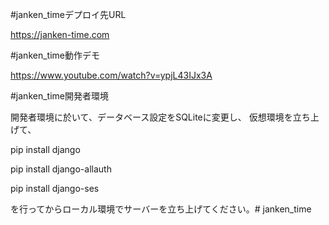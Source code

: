 #janken_timeデプロイ先URL

https://janken-time.com

#janken_time動作デモ

https://www.youtube.com/watch?v=ypjL43IJx3A

#janken_time開発者環境

開発者環境に於いて、データベース設定をSQLiteに変更し、
仮想環境を立ち上げて、

pip install django

pip install django-allauth

pip install django-ses

を行ってからローカル環境でサーバーを立ち上げてください。# janken_time
